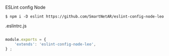 ESLint config Node
```
$ npm i -D eslint https://github.com/SmartNetAR/eslint-config-node-leo
```

.eslintrc.js

```javascript

module.exports = {
    'extends': 'eslint-config-node-leo',
} ;

```
